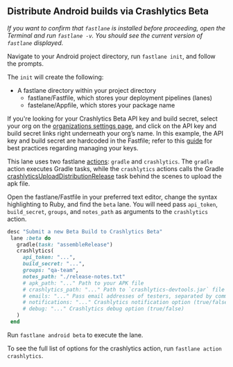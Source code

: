 ## Distribute Android builds via Crashlytics Beta

*If you want to confirm that `fastlane` is installed before proceeding, open the Terminal and run `fastlane -v`. You should see the current version of `fastlane` displayed.*

Navigate to your Android project directory, run `fastlane init`, and follow the prompts.

The `init` will create the following:

- A fastlane directory within your project directory
  - fastlane/Fastfile, which stores your deployment pipelines (lanes)
  - fastelane/Appfile, which stores your package name

If you're looking for your Crashlytics Beta API key and build secret, select your org on the [organizations settings page](https://www.fabric.io/settings/organizations), and click on the API key and build secret links right underneath your org’s name.
In this example, the API key and build secret are hardcoded in the Fastfile; refer to this [guide](https://github.com/fastlane/setups/blob/master/Keys.md) for best practices regarding managing your keys.

This lane uses two fastlane [actions](https://github.com/fastlane/fastlane/blob/master/fastlane/docs/Actions.md): `gradle` and `crashlytics`. The `gradle` action executes Gradle tasks, while the `crashlytics` actions calls the Gradle [crashlyticsUploadDistributionRelease](https://docs.fabric.io/android/beta/gradle.html) task behind the scenes to upload the apk file.

Open the fastlane/Fastfile in your preferred text editor, change the syntax highlighting to Ruby, and find the `beta` lane. You will need pass `api_token`, `build_secret`, `groups`, and `notes_path` as arguments to the `crashlytics` action.

```ruby
desc "Submit a new Beta Build to Crashlytics Beta"
 lane :beta do
   gradle(task: "assembleRelease")
   crashlytics(
     api_token: "...",
     build_secret: "...",
     groups: "qa-team",
     notes_path: "./release-notes.txt"
     # apk_path: "..." Path to your APK file
     # crashlytics_path: "..." Path to `crashlytics-devtools.jar` file
     # emails: "..." Pass email addresses of testers, separated by commas
     # notifications: "..." Crashlytics notification option (true/false) (default: 'true')
     # debug: "..." Crashlytics debug option (true/false)
   )
 end
```

Run `fastlane android beta` to execute the lane.

To see the full list of options for the crashlytics action, run `fastlane action crashlytics`.

